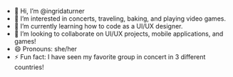 - 👋 Hi, I’m @ingridaturner
- 👀 I’m interested in concerts, traveling, baking, and playing video games.
- 🌱 I’m currently learning how to code as a UI/UX designer.
- 💞️ I’m looking to collaborate on UI/UX projects, mobile applications, and games!
- 😄 Pronouns: she/her
- ⚡ Fun fact: I have seen my favorite group in concert in 3 different countries!

<!---
ingridaturner/ingridaturner is a ✨ special ✨ repository because its `README.md` (this file) appears on your GitHub profile.
You can click the Preview link to take a look at your changes.
--->
